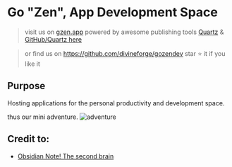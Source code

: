 # Go "Zen", App Development Space
> visit us on [gzen.app](https://gzen.app)
powered by awesome publishing tools [Quartz](https://quartz.jzhao.xyz/) & [GitHub/Quartz here](https://github.com/jackyzha0/quartz)

>or find us on https://github.com/divineforge/gozendev
star ⭐ it if you like it

## Purpose
Hosting applications for the personal productivity and development space. 

thus our mini adventure.
![adventure](./content/images/goadventure.jpg)

## Credit to:
- [Obsidian Note! The second brain](https://obsidian.md/)
